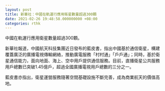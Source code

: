 ```yaml
---
layout: post
title: 新華社：中國在軌運行應用衛星數量超過300顆
date: 2021-02-26 19:48:58.000000000 +08:00
categories: rthk
---
```


中國在軌運行應用衛星數量超過300顆。

新華社報道，中國航天科技集團近日發布的藍皮書，指出中國基於通信衛星，構建覆蓋廣泛的廣播電視傳輸網絡，推動廣電服務「村村通」「戶戶通」；同時，基於衛星通信能力，面向地面、海上、空中用戶提供通信服務。目前，直播衛星公共服務用戶總數已突破1.45億戶，超過全國廣播電視用戶總數的三分之一。

藍皮書亦指出，衛星運營服務隨著空間基礎設施不斷完善，成為商業航天的價值高地。
